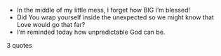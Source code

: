  - In the middle of my little mess, I forget how BIG I’m blessed!
 - Did You wrap yourself inside the unexpected so we might know that Love would go that far?
 - I’m reminded today how unpredictable God can be.

3 quotes